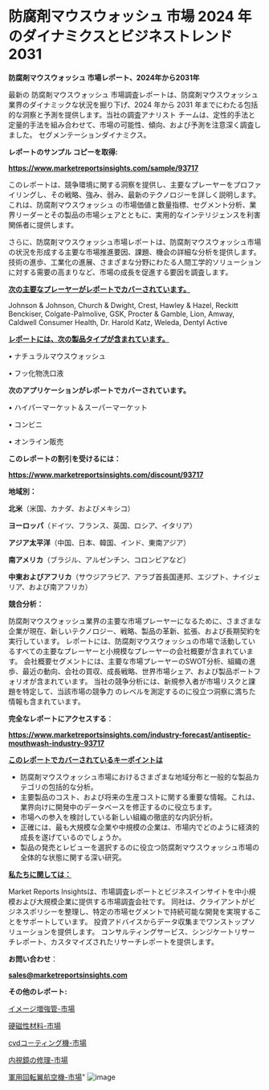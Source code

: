 # 防腐剤マウスウォッシュ 市場 2024 年のダイナミクスとビジネストレンド 2031

<strong>防腐剤マウスウォッシュ 市場レポート、2024年から2031年</strong>

最新の 防腐剤マウスウォッシュ 市場調査レポートは、防腐剤マウスウォッシュ 業界のダイナミックな状況を掘り下げ、2024 年から 2031 年までにわたる包括的な洞察と予測を提供します。当社の調査アナリスト チームは、定性的手法と定量的手法を組み合わせて、市場の可能性、傾向、および予測を注意深く調査しました。 セグメンテーションダイナミクス。



<strong>レポートのサンプル コピーを取得:</strong> <a href=https://www.marketreportsinsights.com/sample/93717>

<strong><u>https://www.marketreportsinsights.com/sample/93717</u></strong></a>

このレポートは、競争環境に関する洞察を提供し、主要なプレーヤーをプロファイリングし、その戦略、強み、弱み、最新のテクノロジーを詳しく説明します。 これは、防腐剤マウスウォッシュ の市場価値と数量指標、セグメント分析、業界リーダーとその製品の市場シェアとともに、実用的なインテリジェンスを利害関係者に提供します。

さらに、防腐剤マウスウォッシュ市場レポートは、防腐剤マウスウォッシュ市場の状況を形成する主要な市場推進要因、課題、機会の詳細な分析を提供します。 技術の進歩、工業化の進展、さまざまな分野にわたる人間工学的ソリューションに対する需要の高まりなど、市場の成長を促進する要因を調査します。



<strong><u>次の主要なプレーヤーがレポートでカバーされています。</u></strong>

Johnson & Johnson, Church & Dwight, Crest, Hawley & Hazel, Reckitt Benckiser, Colgate-Palmolive, GSK, Procter & Gamble, Lion, Amway, Caldwell Consumer Health, Dr. Harold Katz, Weleda, Dentyl Active



<strong><u><b>レポートには、次の製品タイプが含まれています。</b></u></strong>

• ナチュラルマウスウォッシュ

• フッ化物洗口液



<strong><b>次のアプリケーションがレポートでカバーされています。</b></strong>

• ハイパーマーケット＆スーパーマーケット

• コンビニ

• オンライン販売



<strong><b>このレポートの割引を受けるには：</b></strong><a href=https://www.marketreportsinsights.com/discount/93717>

<strong><u>https://www.marketreportsinsights.com/discount/93717</u></strong></a>



<strong>地域別：</strong>



<strong>北米</strong>（米国、カナダ、およびメキシコ）



<strong>ヨーロッパ</strong>（ドイツ、フランス、英国、ロシア、イタリア）



<strong>アジア太平洋</strong>（中国、日本、韓国、インド、東南アジア）



<strong>南アメリカ</strong>（ブラジル、アルゼンチン、コロンビアなど）



<strong>中東およびアフリカ</strong>（サウジアラビア、アラブ首長国連邦、エジプト、ナイジェリア、および南アフリカ）



<strong>競合分析：</strong>

防腐剤マウスウォッシュ業界の主要な市場プレーヤーになるために、さまざまな企業が現在、新しいテクノロジー、戦略、製品の革新、拡張、および長期契約を実行しています。 レポートには、防腐剤マウスウォッシュの市場で活動しているすべての主要なプレーヤーと小規模なプレーヤーの会社概要が含まれています。 会社概要セグメントには、主要な市場プレーヤーのSWOT分析、組織の進歩、最近の動向、会社の買収、成長戦略、世界市場シェア、および製品ポートフォリオが含まれています。 当社の競争分析には、新規参入者が市場リスクと課題を特定して、当該市場の競争力 のレベルを測定するのに役立つ洞察に満ちた情報も含まれています。



<strong>完全なレポートにアクセスする</strong>：

<a href=https://www.marketreportsinsights.com/industry-forecast/antiseptic-mouthwash-industry-93717>

<strong><u>https://www.marketreportsinsights.com/industry-forecast/antiseptic-mouthwash-industry-93717</u></strong></a>



<strong><u><b>このレポートでカバーされているキーポイントは</b></u></strong>
<ul>
  <li>防腐剤マウスウォッシュ市場におけるさまざまな地域分布と一般的な製品カテゴリの包括的な分析。</li>
  <li>主要製品のコスト、および将来の生産コストに関する重要な情報。これは、業界向けに開発中のデータベースを修正するのに役立ちます。</li>
  <li>市場への参入を検討している新しい組織の徹底的な内訳分析。</li>
  <li>正確には、最も大規模な企業や中規模の企業は、市場内でどのように経済的成長を遂げているのでしょうか。</li>
  <li>製品の発売とレビューを選択するのに役立つ防腐剤マウスウォッシュ市場の全体的な状態に関する深い研究。</li>
</ul>


<strong><u><b>私たちに関しては：</b></u></strong>

Market Reports Insightsは、市場調査レポートとビジネスインサイトを中小規模および大規模企業に提供する市場調査会社です。 同社は、クライアントがビジネスポリシーを整理し、特定の市場セグメントで持続可能な開発を実現することをサポートしています。 投資アドバイスからデータ収集までワンストップソリューションを提供します。 コンサルティングサービス、シンジケートリサーチレポート、カスタマイズされたリサーチレポートを提供します。



<strong><b>お問い合わせ</b></strong>：

<a href=mailto:sales@marketreportsinsights.com>

<strong><u>sales@marketreportsinsights.com</u></strong></a>



<strong>その他のレポート:</strong>

<a href=https://www.linkedin.com/pulse/イメージ増強管-市場-2023-swot-分析と成長率-2030-trend-tracking-toolbox-24-analysis-qa7df/>イメージ増強管-市場</a>

<a href=https://www.linkedin.com/pulse/硬磁性材料-市場-2023-競争分析と事業成長-2030-trend-titans-360-analysis-thf1f/>硬磁性材料-市場</a>

<a href=https://www.linkedin.com/pulse/cvdコーティング機-市場-2023-最新の-cagr-および成長分析-2030-svdrf/>cvdコーティング機-市場</a>

<a href=https://www.linkedin.com/pulse/内視鏡の修理-市場-2023-総合分析と事業成長戦略-2030-data-dive-discoveries-24-analysis-euywf/>内視鏡の修理-市場</a>

<a href=https://www.linkedin.com/pulse/軍用回転翼航空機-市場-2023-推進要因と成長機会-2030-analytics-achievers-24-analysis-sg0hf/>軍用回転翼航空機-市場</a>"
![image](https://github.com/gayatriri2/Market-Trends/assets/166717496/7864c57c-1fa1-40ab-a2d4-057d4bc903dc)
